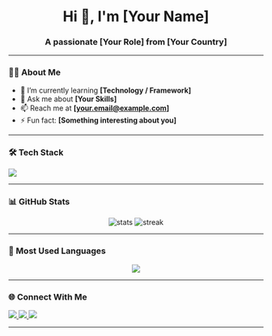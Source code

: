 <!-- Profile Header -->
<h1 align="center">Hi 👋, I'm [Your Name]</h1>
<h3 align="center">A passionate [Your Role] from [Your Country]</h3>

---

<!-- About Me -->
### 👨‍💻 About Me
- 🌱 I’m currently learning **[Technology / Framework]**  
- 💬 Ask me about **[Your Skills]**  
- 📫 Reach me at **[your.email@example.com]**  
- ⚡ Fun fact: **[Something interesting about you]**  

---

<!-- Tech Stack -->
### 🛠️ Tech Stack
<p align="left">
  <img src="https://skillicons.dev/icons?i=html,css,js,react,nodejs,express,mongodb,java,python,git,github,linux" />
</p>

---

<!-- GitHub Stats -->
### 📊 GitHub Stats
<p align="center">
  <img src="https://github-readme-stats.vercel.app/api?username=YOUR_GITHUB_USERNAME&show_icons=true&theme=tokyonight" alt="stats" />
  <img src="https://github-readme-streak-stats.herokuapp.com/?user=YOUR_GITHUB_USERNAME&theme=tokyonight" alt="streak" />
</p>

---

<!-- Top Languages -->
### 📂 Most Used Languages
<p align="center">
  <img src="https://github-readme-stats.vercel.app/api/top-langs/?username=YOUR_GITHUB_USERNAME&layout=compact&theme=tokyonight" />
</p>

---

<!-- Social Links -->
### 🌐 Connect With Me
<p align="left">
  <a href="https://linkedin.com/in/YOUR_LINKEDIN" target="_blank">
    <img src="https://skillicons.dev/icons?i=linkedin" />
  </a>
  <a href="https://twitter.com/YOUR_TWITTER" target="_blank">
    <img src="https://skillicons.dev/icons?i=twitter" />
  </a>
  <a href="mailto:your.email@example.com" target="_blank">
    <img src="https://skillicons.dev/icons?i=gmail" />
  </a>
</p>

---
